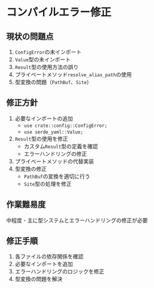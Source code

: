 # コンパイルエラー修正

## 現状の問題点
1. `ConfigError`の未インポート
2. `Value`型の未インポート
3. `Result`型の使用方法の誤り
4. プライベートメソッド`resolve_alias_path`の使用
5. 型変換の問題（`PathBuf`、`Site`）

## 修正方針
1. 必要なインポートの追加
   - `use crate::config::ConfigError;`
   - `use serde_yaml::Value;`
2. `Result`型の使用を修正
   - カスタム`Result`型の定義を確認
   - エラーハンドリングの修正
3. プライベートメソッドの代替実装
4. 型変換の修正
   - `PathBuf`の変換を適切に行う
   - `Site`型の処理を修正

## 作業難易度
中程度 - 主に型システムとエラーハンドリングの修正が必要

## 修正手順
1. 各ファイルの依存関係を確認
2. 必要なインポートを追加
3. エラーハンドリングのロジックを修正
4. 型変換の問題を解決 